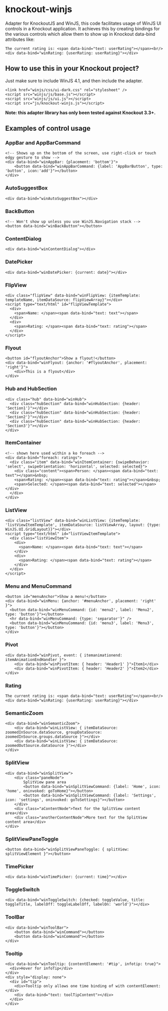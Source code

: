 knockout-winjs
=============

Adapter for KnockoutJS and WinJS, this code facilitates usage of WinJS UI controls in a
Knockout application. It achieves this by creating bindings for the various controls
which allow them to show up in Knockout data-bind attributes like:

    The current rating is: <span data-bind="text: userRating"></span><br/>
    <div data-bind="winRating: {userRating: userRating}"></div>

How to use this in your Knockout project?
----------------------------------------

Just make sure to include WinJS 4.1, and then include the adapter.

    <link href="winjs/css/ui-dark.css" rel="stylesheet" />
    <script src="winjs/js/base.js"></script>
    <script src="winjs/js/ui.js"></script>
    <script src="js/knockout-winjs.js"></script>

__Note: this adapter library has only been tested against Knockout 3.3+.__

Examples of control usage
-------------------------

### AppBar and AppBarCommand

    <!-- Shows up on the bottom of the screen, use right-click or touch edgy gesture to show -->
    <div data-bind="winAppBar: {placement: 'bottom'}">
        <button data-bind="winAppBarCommand: {label: 'AppBarButton', type: 'button', icon:'add'}"></button>
    </div>

### AutoSuggestBox

    <div data-bind="winAutoSuggestBox"></div>

### BackButton

    <!-- Won't show up unless you use WinJS.Navigation stack -->
    <button data-bind="winBackButton"></button>

### ContentDialog

    <div data-bind="winContentDialog"></div>

### DatePicker

    <div data-bind="winDatePicker: {current: date}"></div>

### FlipView

    <div class="flipView" data-bind="winFlipView: {itemTemplate: templateName, itemDataSource: flipViewArray}"></div>
    <script type="text/html" id="flipViewTemplate">
      <div>
        <span>Name: </span><span data-bind="text: text"></span>
      </div>
      <div>
        <span>Rating: </span><span data-bind="text: rating"></span>
      </div>
    </script>

### Flyout

    <button id="flyoutAnchor">Show a flyout!</button>
    <div data-bind="winFlyout: {anchor: '#flyoutAnchor', placement: 'right'}">
        <div>This is a flyout</div>
    </div>

### Hub and HubSection

    <div class="hub" data-bind="winHub">
      <div class="hubSection" data-bind="winHubSection: {header: 'Section1'}"></div>
      <div class="hubSection" data-bind="winHubSection: {header: 'Section2'}"></div>
      <div class="hubSection" data-bind="winHubSection: {header: 'Section3'}"></div>
    </div>

### ItemContainer

    <!-- shown here used within a ko foreach -->
    <div data-bind="foreach: ratings">
      <div class="item" data-bind="winItemContainer: {swipeBehavior: 'select', swipeOrientation: 'horizontal', selected: selected}">
        <div class="content"><span>Person: </span><span data-bind="text: text"></span>&nbsp;
        <span>Rating: </span><span data-bind="text: rating"></span>&nbsp;
        <span>Selected: </span><span data-bind="text: selected"></span></div>
      </div>
    </div>
    
### ListView

    <div class="listView" data-bind="winListView: {itemTemplate: 'listViewItemTemplate', itemDataSource: listViewArray, layout: {type: WinJS.UI.GridLayout}}"></div>
    <script type="text/html" id="listViewItemTemplate">
      <div class="listViewItem">
        <div>
          <span>Name: </span><span data-bind="text: text"></span>
        </div>
        <div>
          <span>Rating: </span><span data-bind="text: rating"></span>
        </div>
      </div>
    </script>

### Menu and MenuCommand

    <button id="menuAnchor">Show a menu!</button>
    <div data-bind="winMenu: {anchor: '#menuAnchor', placement: 'right' }">
      <button data-bind="winMenuCommand: {id: 'menu2', label: 'Menu2', type: 'button'}"></button>
      <hr data-bind="winMenuCommand: {type: 'separator'}" />
      <button data-bind="winMenuCommand: {id: 'menu3', label: 'Menu3', type: 'button'}"></button>
    </div>

### Pivot

    <div data-bind="winPivot, event: { itemanimationend: itemAnimationEndHandler }">
        <div data-bind="winPivotItem: { header: 'Header1' }">Item1</div>
        <div data-bind="winPivotItem: { header: 'Header2' }">Item2</div>
    </div>

### Rating

    The current rating is: <span data-bind="text: userRating"></span><br/>
    <div data-bind="winRating: {userRating: userRating}"></div>

### SemanticZoom

    <div data-bind="winSemanticZoom">
        <div data-bind="winListView: { itemDataSource: zoomedInSource.dataSource, groupDataSource: zoomedInSource.groups.dataSource }"></div>
        <div data-bind="winListView: { itemDataSource: zoomedOutSource.dataSource }"></div>
    </div>

### SplitView

    <div data-bind="winSplitView">
        <div class="paneNode">
            SplitView pane area
            <button data-bind="winSplitViewCommand: {label: 'Home', icon: 'home', oninvoked: goToHome}"></button>
            <button data-bind="winSplitViewCommand: {label: 'Settings', icon: 'settings', oninvoked: goToSettings}"></button>
        </div>
        <div class="aContentNode">Text for the SplitView content area</div>
        <div class="anotherContentNode">More text for the SplitView content area</div>
    </div>

### SplitViewPaneToggle

    <button data-bind="winSplitViewPaneToggle: { splitView: splitViewElement }"></button>

### TimePicker

    <div data-bind="winTimePicker: {current: time}"></div>

### ToggleSwitch
    
    <div data-bind="winToggleSwitch: {checked: toggleValue, title: toggleTitle, labelOff: toggleLabelOff, labelOn: 'world'}"></div>

### ToolBar

    <div data-bind="winToolBar">
        <button data-bind="winCommand"></button>
        <button data-bind="winCommand"></button>
    </div>

### Tooltip

    <div data-bind="winTooltip: {contentElement: '#tip', infotip: true}">
      <div>Hover for infoTip</div>
    </div>
    <div style="display: none">
      <div id="tip">
        <div>Tooltip only allows one time binding of with contentElement:</div>
        <div data-bind="text: toolTipContent"></div>
      </div>
    </div>
